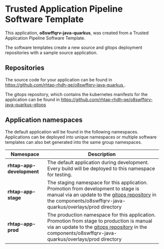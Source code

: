 # Trusted Application Pipeline Software Template

This application, **o8swffqrv-java-quarkus**, was created from a Trusted Application Pipeline Software Template.

The software templates create a new source and gitops deployment repositories with a sample source application. 

## Repositories

The source code for your application can be found in [https://github.com/rhtap-rhdh-qe/o8swffqrv-java-quarkus ](https://github.com/rhtap-rhdh-qe/o8swffqrv-java-quarkus ).
 
The gitops repository, which contains the kubernetes manifests for the application can be found in 
[https://github.com/rhtap-rhdh-qe/o8swffqrv-java-quarkus-gitops ](https://github.com/rhtap-rhdh-qe/o8swffqrv-java-quarkus-gitops ) 

## Application namespaces 

The default application will be found in the following namespaces. Applications can be deployed into unique namespaces or multiple software templates can also bet generated into the same group namespaces.  

|  Namespace   |  Description   |  
| -------- | -------- |   
| **rhtap-app-development** | The default application during development. Every build will be deployed to this namespace for testing. | 
| **rhtap-app-stage** | The staging namespace for this application. Promotion from development to stage is manual via an update to the [gitops repository](https://github.com/rhtap-rhdh-qe/o8swffqrv-java-quarkus-gitops ) in the components/o8swffqrv-java-quarkus/overlays/prod directory |  
| **rhtap-app-prod** | The production namespace for this application. Promotion from stage to production is manual via an update to the [gitops repository](https://github.com/rhtap-rhdh-qe/o8swffqrv-java-quarkus-gitops ) in the components/o8swffqrv-java-quarkus/overlays/prod directory | 